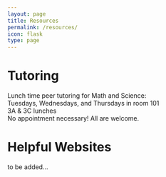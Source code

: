 ```yaml
---
layout: page
title: Resources
permalink: /resources/
icon: flask
type: page
---
```


Tutoring
======
Lunch time peer tutoring for Math and Science:<br/>
Tuesdays, Wednesdays, and Thursdays in room 101<br/>
3A & 3C lunches<br/>
No appointment necessary! All are welcome.<br/>

Helpful Websites
======
to be added...
